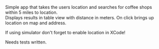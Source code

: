 Simple app that takes the users location and searches for coffee shops within 5 miles to location.  
Displays results in table view with distance in meters.  On click brings up location on map and address.

If using simulator don't forget to enable location in XCode!

Needs tests written.